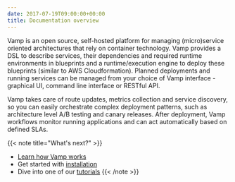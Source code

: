 ```yaml
---
date: 2017-07-19T09:00:00+00:00
title: Documentation overview
---
```


Vamp is an open source, self-hosted platform for managing (micro)service oriented architectures that rely on container
 technology. Vamp provides a DSL to describe services, their dependencies and required runtime environments in blueprints 
 and a runtime/execution engine to deploy these blueprints (similar to AWS Cloudformation). 
 Planned deployments and running services can be managed from your choice of Vamp interface - graphical UI, command line 
 interface or RESTful API.

Vamp takes care of route updates, metrics collection and service discovery, so you can easily orchestrate complex 
deployment patterns, such as architecture level A/B testing and canary releases.
After deployment, Vamp workflows monitor running applications and can act automatically based on defined SLAs.  





{{< note title="What's next?" >}}
* [Learn how Vamp works](/documentation/how-vamp-works/architecture-and-components/)
* Get started with [installation](/documentation/installation/overview)
* Dive into one of our [tutorials](/documentation/tutorials/overview)
{{< /note >}}

